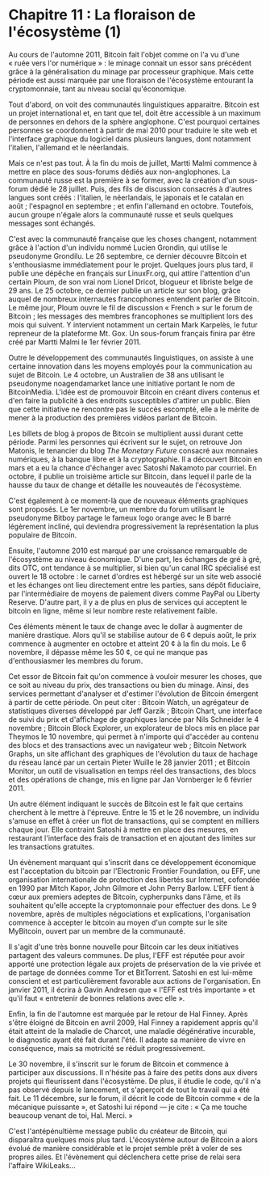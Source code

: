 # Chapitre 11 : La floraison de l'écosystème (1)

Au cours de l'automne 2011, Bitcoin fait l'objet comme on l'a vu d'une « ruée vers l'or numérique » : le minage connait un essor sans précédent grâce à la généralisation du minage par processeur graphique. Mais cette période est aussi marquée par une floraison de l'écosystème entourant la cryptomonnaie, tant au niveau social qu'économique.

Tout d'abord, on voit des communautés linguistiques apparaitre. Bitcoin est un projet international et, en tant que tel, doit être accessible à un maximum de personnes en dehors de la sphère anglophone. C'est pourquoi certaines personnes se coordonnent à partir de mai 2010 pour traduire le site web et l'interface graphique du logiciel dans plusieurs langues, dont notamment l'italien, l'allemand et le néerlandais.

Mais ce n'est pas tout. À la fin du mois de juillet, Martti Malmi commence à mettre en place des sous-forums dédiés aux non-anglophones. La communauté russe est la première à se former, avec la création d'un sous-forum dédié le 28 juillet. Puis, des fils de discussion consacrés à d'autres langues sont créés : l'italien, le néerlandais, le japonais et le catalan en août ; l'espagnol en septembre ; et enfin l'allemand en octobre. Toutefois, aucun groupe n'égale alors la communauté russe et seuls quelques messages sont échangés.

C'est avec la communauté française que les choses changent, notamment grâce à l'action d'un individu nommé Lucien Grondin, qui utilise le pseudonyme Grondilu. Le 26 septembre, ce dernier découvre Bitcoin et s'enthousiasme immédiatement pour le projet. Quelques jours plus tard, il publie une dépêche en français sur LinuxFr.org, qui attire l'attention d'un certain Ploum, de son vrai nom Lionel Dricot, blogueur et libriste belge de 29 ans. Le 25 octobre, ce dernier publie un article sur son blog, grâce auquel de nombreux internautes francophones entendent parler de Bitcoin. Le même jour, Ploum ouvre le fil de discussion « French » sur le forum de Bitcoin ; les messages des membres francophones se multiplient lors des mois qui suivent. Y intervient notamment un certain Mark Karpelès, le futur repreneur de la plateforme Mt. Gox. Un sous-forum français finira par être créé par Martti Malmi le 1er février 2011.

Outre le développement des communautés linguistiques, on assiste à une certaine innovation dans les moyens employés pour la communication au sujet de Bitcoin. Le 4 octobre, un Australien de 38 ans utilisant le pseudonyme noagendamarket lance une initiative portant le nom de BitcoinMedia. L'idée est de promouvoir Bitcoin en créant divers contenus et d'en faire la publicité à des endroits susceptibles d'attirer un public. Bien que cette initiative ne rencontre pas le succès escompté, elle a le mérite de mener à la production des premières vidéos parlant de Bitcoin.

Les billets de blog à propos de Bitcoin se multiplient aussi durant cette période. Parmi les personnes qui écrivent sur le sujet, on retrouve Jon Matonis, le tenancier du blog *The Monetary Future* consacré aux monnaies numériques, à la banque libre et à la cryptographie. Il a découvert Bitcoin en mars et a eu la chance d'échanger avec Satoshi Nakamoto par courriel. En octobre, il publie un troisième article sur Bitcoin, dans lequel il parle de la hausse du taux de change et détaille les nouveautés de l'écosystème.

C'est également à ce moment-là que de nouveaux éléments graphiques sont proposés. Le 1er novembre, un membre du forum utilisant le pseudonyme Bitboy partage le fameux logo orange avec le B barré légèrement incliné, qui deviendra progressivement la représentation la plus populaire de Bitcoin.

Ensuite, l'automne 2010 est marqué par une croissance remarquable de l'écosystème au niveau économique. D'une part, les échanges de gré à gré, dits OTC, ont tendance à se multiplier, si bien qu'un canal IRC spécialisé est ouvert le 18 octobre : le carnet d'ordres est hébergé sur un site web associé et les échanges ont lieu directement entre les parties, sans dépôt fiduciaire, par l'intermédiaire de moyens de paiement divers comme PayPal ou Liberty Reserve. D'autre part, il y a de plus en plus de services qui acceptent le bitcoin en ligne, même si leur nombre reste relativement faible.

Ces éléments mènent le taux de change avec le dollar à augmenter de manière drastique. Alors qu'il se stabilise autour de 6 ¢ depuis août, le prix commence à augmenter en octobre et atteint 20 ¢ à la fin du mois. Le 6 novembre, il dépasse même les 50 ¢, ce qui ne manque pas d'enthousiasmer les membres du forum.

Cet essor de Bitcoin fait qu'on commence à vouloir mesurer les choses, que ce soit au niveau du prix, des transactions ou bien du minage. Ainsi, des services permettant d'analyser et d'estimer l'évolution de Bitcoin émergent à partir de cette période. On peut citer : Bitcoin Watch, un agrégateur de statistiques diverses développé par Jeff Garzik ; Bitcoin Chart, une interface de suivi du prix et d'affichage de graphiques lancée par Nils Schneider le 4 novembre ; Bitcoin Block Explorer, un explorateur de blocs mis en place par Theymos le 10 novembre, qui permet à n'importe qui d'accéder au contenu des blocs et des transactions avec un navigateur web ; Bitcoin Network Graphs, un site affichant des graphiques de l'évolution du taux de hachage du réseau lancé par un certain Pieter Wuille le 28 janvier 2011 ; et Bitcoin Monitor, un outil de visualisation en temps réel des transactions, des blocs et des opérations de change, mis en ligne par Jan Vornberger le 6 février 2011.

Un autre élément indiquant le succès de Bitcoin est le fait que certains cherchent à le mettre à l'épreuve. Entre le 15 et le 26 novembre, un individu s'amuse en effet à créer un flot de transactions, qui se comptent en milliers chaque jour. Elle contraint Satoshi à mettre en place des mesures, en restaurant l'interface des frais de transaction et en ajoutant des limites sur les transactions gratuites.

Un évènement marquant qui s'inscrit dans ce développement économique est l'acceptation du bitcoin par l'Electronic Frontier Foundation, ou EFF, une organisation internationale de protection des libertés sur Internet, cofondée en 1990 par Mitch Kapor, John Gilmore et John Perry Barlow. L'EFF tient à cœur aux premiers adeptes de Bitcoin, cypherpunks dans l'âme, et ils souhaitent qu'elle accepte la cryptomonnaie pour effectuer des dons. Le 9 novembre, après de multiples négociations et explications, l'organisation commence à accepter le bitcoin au moyen d'un compte sur le site MyBitcoin, ouvert par un membre de la communauté.

Il s'agit d'une très bonne nouvelle pour Bitcoin car les deux initiatives partagent des valeurs communes. De plus, l'EFF est réputée pour avoir apporté une protection légale aux projets de préservation de la vie privée et de partage de données comme Tor et BitTorrent. Satoshi en est lui-même conscient et est particulièrement favorable aux actions de l'organisation. En janvier 2011, il écrira à Gavin Andresen que « l'EFF est très importante » et qu'il faut « entretenir de bonnes relations avec elle ».

Enfin, la fin de l'automne est marquée par le retour de Hal Finney. Après s'être éloigné de Bitcoin en avril 2009, Hal Finney a rapidement appris qu'il était atteint de la maladie de Charcot, une maladie dégénérative incurable, le diagnostic ayant été fait durant l'été. Il adapte sa manière de vivre en conséquence, mais sa motricité se réduit progressivement.

Le 30 novembre, il s'inscrit sur le forum de Bitcoin et commence à participer aux discussions. Il n'hésite pas à faire des petits dons aux divers projets qui fleurissent dans l'écosystème. De plus, il étudie le code, qu'il n'a pas observé depuis le lancement, et s'aperçoit de tout le travail qui a été fait. Le 11 décembre, sur le forum, il décrit le code de Bitcoin comme « de la mécanique puissante », et Satoshi lui répond — je cite : « Ça me touche beaucoup venant de toi, Hal.  Merci. »

C'est l'antépénultième message public du créateur de Bitcoin, qui disparaîtra quelques mois plus tard. L'écosystème autour de Bitcoin a alors évolué de manière considérable et le projet semble prêt à voler de ses propres ailes. Et l'évènement qui déclenchera cette prise de relai sera l'affaire WikiLeaks...
